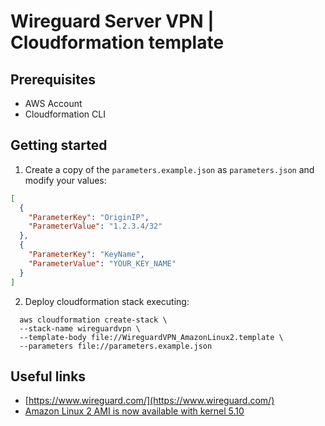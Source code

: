 # Wireguard Server VPN | Cloudformation template

## Prerequisites
- AWS Account
- Cloudformation CLI

## Getting started
1. Create a copy of the `parameters.example.json` as `parameters.json` and modify your values:
```json
[
  {
    "ParameterKey": "OriginIP",
    "ParameterValue": "1.2.3.4/32"
  },
  {
    "ParameterKey": "KeyName",
    "ParameterValue": "YOUR_KEY_NAME"
  }
]
```
2. Deploy cloudformation stack executing:
```shell
  aws cloudformation create-stack \
  --stack-name wireguardvpn \
  --template-body file://WireguardVPN_AmazonLinux2.template \
  --parameters file://parameters.example.json
```

## Useful links
- [https://www.wireguard.com/](https://www.wireguard.com/)
- [Amazon Linux 2 AMI is now available with kernel 5.10](https://aws.amazon.com/about-aws/whats-new/2021/11/amazon-linux-2-ami-kernel-5-10/)